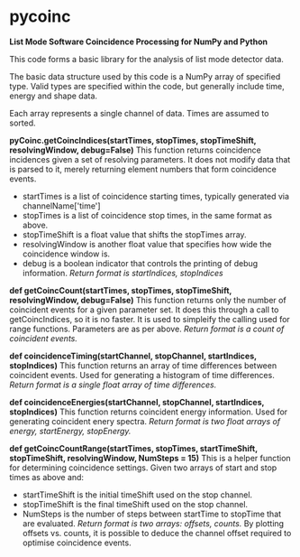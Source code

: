 # pycoinc
**List Mode Software Coincidence Processing for NumPy and Python**

This code forms a basic library for the analysis of list mode detector data. 

The basic data structure used by this code is a NumPy array of specified type. Valid types are specified within the code, but generally include time, energy and shape data.

Each array represents a single channel of data. Times are assumed to sorted.

**pyCoinc.getCoincIndices(startTimes, stopTimes, stopTimeShift, resolvingWindow, debug=False)**
This function returns coincidence incidences given a set of resolving parameters. It does not modify data that is parsed to it, merely returning element numbers that form coincidence events.
* startTimes is a list of coincidence starting times, typically generated via channelName['time']
* stopTimes is a list of coincidence stop times, in the same format as above.
* stopTimeShift is a float value that shifts the stopTimes array.
* resolvingWindow is another float value that specifies how wide the coincidence window is.
* debug is a boolean indicator that controls the printing of debug information.
*Return format is startIndices, stopIndices*

**def getCoincCount(startTimes, stopTimes, stopTimeShift, resolvingWindow, debug=False)**
This function returns only the number of coincident events for a given parameter set. It does this through a call to getCoincIndices, so it is no faster. It is used to simpleify the calling used for range functions. Parameters are as per above.
*Return format is a count of coincident events.*

**def coincidenceTiming(startChannel, stopChannel, startIndices, stopIndices)**
This function returns an array of time differences between coincident events. Used for generating a histogram of time differences.
*Return format is a single float array of time differences.*

**def coincidenceEnergies(startChannel, stopChannel, startIndices, stopIndices)**
This function returns coincident energy information. Used for generating coincident enery spectra.
*Return format is two float arrays of energy, startEnergy, stopEnergy.*


**def getCoincCountRange(startTimes, stopTimes, startTimeShift, stopTimeShift, resolvingWindow, NumSteps = 15)**
This is a helper function for determining coincidence settings. Given two arrays of start and stop times as above and:
* startTimeShift is the initial timeShift used on the stop channel.
* stopTimeShift is the final timeShift used on the stop channel.
* NumSteps is the number of steps between startTime to stopTime that are evaluated.
*Return format is two arrays: offsets, counts.*
By plotting offsets vs. counts, it is possible to deduce the channel offset required to optimise coincidence events.
